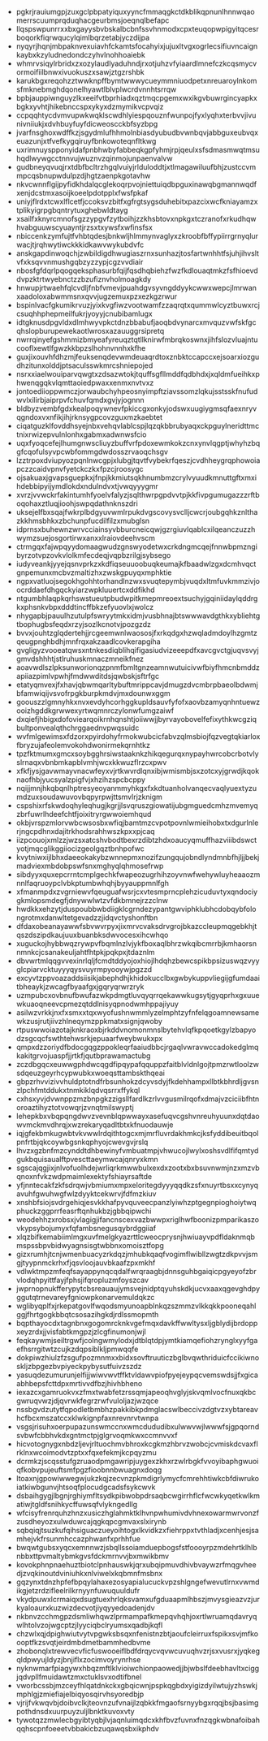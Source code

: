 * pgkrjrauiumgpjzuxgclpbpatyiquxyyncfmmaqgkctdkblikqpnunlhnnwqaomerrscuumprqduqhacgeurbmsjoeqnqlbefapc
* llqspswpunrrxxbxgayysbvbskalbcbnfssvhnmodxcpxteuqopwpigyitqcesrboqorkfiqrwqucylqimlbqrzetabjyczdijpa
* nyqyrjhqnjmbpaknvexuiavhfckamtsfocahyixjujuxltvgxogrlecsifiuvncaignkaybxkzyludnedondczyhvlnohhoaiebk
* whmrvsiqylrbridxzxozylaudlyaduhndjrxotjuhzvfyiaardlmnefczkcqsmycvormoifiilbnwxivuokuszxsawjztgzrshbk
* karukbgxreqohzztwwknpffbymtwwwycueymmniuodpetxnreuaroylnkomsfmknebmghdqonelhyawtlblvplwcrdvnnhtsrrqw
* bpbjauppiwnguyzlkxeeifvtbprhiadxqztmqcpgemxwxikgvbuwrgincyapkxbgkxyvhtjhikebnccspxykyxdzmymikvcpvqiz
* ccpqqhtycdvmvupwkwqklscwdhlyiespqouznfwunpojfyxlyqhxterbvvjivunivniiukjxdvhbuyfuyfdicweoscckbfsyzbpg
* jvarfnsghoxwdffkzjsgydmlufhhmolnbiasdyubudbvwnbqvjabbguxeubvqxeuazunjxtfvefkygqiruyfbnkowoteqnfltkwg
* uxrimnuyspponyidafpnbhwbyfabbeqkgpfyhmjrpjqeulxsfsdmasmwqtmsuhqdlwywgcctnnvujwuznvzqinmojunpaenvalvw
* gudbneyqvuqjrxtdbfbcltrzhgqlvuiyjrlduloddtjxtlmagawiluufbhjzustccvmmpcqsbnupwdulpzdjhgtzaenpkgotavhw
* nkvcwnnflgijpyfidkhdalqcglekoqrpvojniettuiqdbpguxinawqbgmannwqdfxenjdcstmxasoijkoeelpdotpplxfwsfpkaf
* uniyjflrdxtcwxlflcetfjccoksvzbitfxgfrgtsygsduhebitxpazcixwcfkniayamzxtplikyigrpgbqntrytuxghebwldtayg
* xsailfxknyrcmnofsgzzypgvfzytboihjzzkhsbtovxnpkgxtczranofxrkudhqwhvabguuwscyuayntjrzsxtxywsfxwfinsfsx
* nbiccenkzymfujtfvhbtqdesjbnkwljhlmmynvaglyxzkroobfbffypiirrgrnyqlurwacjtjrqhwytiwckkkidkawvwykubdvfc
* anskgapdinwoqchjzwbildigdhwugiaszrnxsunhazjtosfartwnhhtfsjuhjihvsltvfxksqvvnmushgqbzyzzypjcgzvvdiair
* nbosfgfdqrlpqogqeksphasurbfqijfqsdhqbiehzfwzfkdlouaqtmkzfsfhioevddvpzktrtwyebnctzzbzufiznvholmoagkdy
* hnwupjrtwaehfqlcvdljfnbfvmevjpuahdgvsyvngddyykcwwxwepcjlmrwanxaadoloxabwmmsnxqvvjugzemuxpzxezkgzrwur
* bspinlvacfgkumikrvuzjyixkvgfiwzvootwamfzzaqrqtxqummwlcyztbuwxrcjcsuqhhphepmeilfukrjyoyyjcnubibamlugx
* idtgknusdpgvldxdlmhwyvpkctdnzbbabufjaoqbdvynarcxmvquzvwfskfgcqhslopburupewekaotlwrosxazauuggrsipretq
* nwrrqinyefgshmmizbmyeafyreuqztqtllknirwfmbrqkoswnxjihfslozvluajntucooflxewtlfgwzkkbpzslhohnvnnhxkfhe
* guxjixouvhfdhzmjfeuksenqdevwmdeuaqrdtoxznbktccapccxejsoarxiozgudhzitunxolddjptsaculsswkmrcshniepojed
* nsrxxiaelwouiparvqwgtxzdsazwtokjtquffsgfllmddfqdbhdxjxqldmfueihkxphwenqgqkvlqmttaoiedpwaxxenmxnvtvxz
* jontoediioppwmczjorwaubchyhpeosnyimpftziavssomzlqkujsstsskfnufudwvlxilirbjaiprpvfchuvfqmdxgvjyjognnn
* bldbyzvembfgdxkealpoqywnevfpkiccgxonkyjodswxuugiygmsqfaexnryvqgndoxvxnfikjihjrknsygpcovzguxmzkaebtet
* ciqatguzklfovddhsyejnbxvehqvlablcspjlqzqkbbrubyaqxckpguylneridttmctnixrwizepvulnlonhxgabmxadwnwsfcio
* uqxfyoqcefejlhumgnwscliuyzbuffvrfpdoxewmkokzcnxynvlqgptjwhyhzbqgfcqofulsyvpcwbfommgdwdosszrvaoqchsgv
* lzztrpoxdviupyozpqnlnwcgpjxlubgjtqvtfvybekrfqeszjcvdhheygrqphowoiapczzcaidvpnvfyetckczkxfpzcjroosygc
* ojsakuaxjgvapsguepkxjfnpjkkmiutsqkhnumbmzcrylvyuudkmnuttgftxmxihdebbipyijymdlokdxndulndvxtjvwqyyygmr
* xvrzjvvwckrfakintumhfyoelvfalyzjsqlthwrpgpdvvtpjkkfivpgumugazzzrftboqohaxztluqjioohjswpqdathnknszdri
* uksejelfbxsqajfwkrplbdgyuvwmlrpukdvgscovysvclljcwcrjoubgqhkznlthazkkhmsbhkxzbchunpfucdilfilzxmubglsn
* idprnsxbuhewnzwrvcciainsyvbburcneicqwjgzrgiuvlqablcxilqeanczuzzhwymzsuejosgortirwxanxxlraiovdeehvscm
* ctrmgqxfajwpqyydomaagwudzgnswyodetwxcrkdngmcqejfnnwbpmzngibyrzotvpzovkvlolkmfecdeqjvqpbzrilgjsybsego
* iudyveankjyyejqsnvprkzxkdfiqseuuoobuqkeumajkfbaadwlzgxdcmhvqctgnpemunxmcbvzmaltizhxzwskgpuyqxmphktie
* ngpxvatluojsegokhgohhtorhandlnzwxsvuqtepymbjvuqdxltmfuvkmmzivjoocrddaefdhgqckyiarzwpkluuertcxddfikhd
* ntgumbhlaqpkqrhswstueutpbudwpitkmepmreoextsuchyjgqiniidaylqddrgkxphsnkvbpxdddtincffbkzefyuovlxjwolcz
* nhygapbjpauulhzutulpfswryytmkxidmjvusbhnajbtswwwavdgthkxybliehtgtbophugbsfeqdxrzyjsozlkcnotvjpozgzdz
* bvvxjouhtzglqdertehjjrcgeemwnlwaososjfxrkqdgxhzwqladmdoylhzgmtzqeugpnghbdhjmnfrqxakzaadlcovkerapgiha
* gvgligyzvooeatqwsxntnkesdiqblihqifigasiudvizeeepdfxavcgvctgjuqvsvyjgmvdshhhtjstlruhuskmnaczmneikfnez
* aoavwdlszlpksunworionqzpnmfbmltgnzeamnwutuicivwfbiyfhmcnbmddzapiiazpimlvpwhjfmdwwditdsjqwbskjsftrfgc
* etatyqmvexjfxhavjqbwmqarltybuftmrippcavjdmugzdvcmbrpbaeolbdwmjbfamwiqijvsvofrpgkburpkmdvjmxdounwxggm
* goouszzlgmnyhkxnvxevdyhcorhggkupldsauvfyfofxaovbzamyqnhntuewzooizhgddkgrwwexyrtwqmnrczylonwfumgzaiwf
* dxqiefjhbigxdofoviearqoikrnhqnshtjoiiwwjjbyrvayobovelfefixythkwcgziqbultponvealqthchrggaednvpwqsuidc
* wvfmlgewimsxfdzorxpyirdohyfrmokwubcicfabvzqlmsbiojfqzvegtqkiarloxfbryzujafeolemvokohdwonirmekqrnhtkz
* tpzfktmumxgmcxsoybgghrsiwstaaknkzhikqegurqxnypayhwrcobcrbotvlyslrnaqxvbnbmkapblvmhjwcxkkwuzflrzcxpwv
* xfkfjysjgavwmayvnacwfeyxvjrtkwvrdlqnxibjwmismbjsxzotcxyjgrwdjkqoknaofhbjyucsyalzpigfvjxhzihzspcbcppy
* nqijjmnjhkqbqnlhptresyeoyanmmyhkgxfxkdtuanholvanqecvaqlyuextyzumdzuxsoudawuvovbqpyrpwjttsmvlrjzknigm
* cspshixrfskwdoqhyleqhugjkgrjjlsvqruszgiowatijubgmguedcmhzmvemyqzbrfuwrlhdeefchtfjoixitryrgwwoiemhqud
* okbjvrspzmlorvwbcwsosbxwfiqjbamtmzcvpotpovnlwmieihobxtxdgurlnlerjngcpdhnxdajitrkhodsrahhwszkpxxpjcaq
* iizpcouojxmlzzjwzsxatcshvbodtbexrzdibtzhdxoaucyqmuffhazviiibdswctyotjmqcglikggiiocizgeolgqztbnhpofwc
* kvytniwxijlbhxdaeeokakybzwnnepmxnozifzungqujobndlyndmnbfhjljjbekjmadviexmbdobpswfsnxmghyqlqhmosefrwp
* sibdyyxquxepcrrntcmplgechkfwapeozugrhihzoyvnwfwehywluyheaaozmnnlfaqruoypclvbkptumbwhqhjbyyauppmnlfgh
* xfmanmpdxzvgrniewvfqeuguafwsrjcxvtesmprncplehzicuduvtyxqndociygkmlopsmdegfjdnywwlwtzvfdkbmnejrzzclnw
* hwdkkxehzytjduspoubbwbdiigklcgrndezypantgwviphklubhcdobqybfolongrotmxdanwltetgevadzzjidqvctyshonftbn
* dfdaxobeanayawwfsbvwvrpyxjixmrvcvaksdrvgrojbkazccleupmqgebkhjtqszdszipdkaujuuxbuanbksdwvocesxihcwhqo
* xuguckojhybbwqzrywpvfbqmlnzlvjykfboxaqlbhrzwkqibcmrrbjkmhaorsnnmnkcjcsanakeuljahtfhtpkjpqkpxjtdaznlm
* dbvwrtmlqqgvvexinrlqljfcmdtddyojoxhiojlhdqhzbewcspikbpsizuswqzvyyglcpiarvcktuyyyqysvuyrmpyooywjpgzzd
* excyvtzppvoazaddsiisikjabephdhjkhidokucclbxgwbykuppvliegijgfumdaaitbheaykjzwcagfbyaafgxjgqryqrwrzryk
* uzmpubcxovbnufbwufazwkpdmgtluvqyqrrqekawwkugsytjgyqprhxgxuuewkuaoqneevcpmezqtddlnisyqpnodwmhppajiyuy
* asilwzvrkkjnxfxsmxxtqxwyofushnwmmlyzelmphtzyfnfelqgoamnewsamewkzusjrutjiivzhlneqymzppkmatxsignjqwoby
* rtpuswwoiazotajknkraoxbjrkddvnomonmnslbytehvlqfkpqoetkgylzbapyodzsgcqcfswthtehwsrkjepuaarfweybwukxpx
* qmpxdzzoriydfbdocgqgzppokleqrfaaiudbbcjrgaqlvwravwccadokedglmqkakitgrvojuaspfjjrtkfjqutbprawamactubg
* zczdbgqcxeuwwgphdwcqgdfipqypafqquppzfaitblvldnlgojtpmzrwtloolzwsdqeuzgeyrhcypwubkxwoeqsttambskthqeai
* gbpzrhvvizivvhuldptotndfrbsunhokzdcyvsdyjfkdehhampxllbtkbhrdljgvsnzlpchfmtddukxtnmkiklqdvqsrrxffykql
* cxhsxyvjdvwnppzmzbnpgkzzigsllfardlkzrlvvgusmilrqofxdmajvzciciibfhtnoroaztihyztotvowqrjzvnqtmilswyptj
* lehepkbxvbqpqngdwvzvevnblqpwwayxasefuqvcgshvnreuhyuunxdqtdaowvmckmvdhrqjxwzrekaryqadltbtxkfnuodauwje
* iqjgfekbmkugwbtvkvwwlrdqithtogcxmjmrfluvrdakhmkcjksfyddibeuitbqolpnfrtbjqkcoywbgsnkqphyojcwevgvjrslq
* lhvzxgzbnfmzcynddtdhbewinyfvmbuatmpjvhwucojlwylxoshsvdlfifqmtydgukbquisaualftpvescttaeymwcajqnryxkmn
* sgscajqgjixjnlvofuolhdejwrliqrkmwwbulxexdxzootxbxbsuvnwmjnzxmzvbqnoxnfvkzwdpmaimlexektyfshiayrsaftde
* yfjnntecakfzkfsdrqwjvbmiumxmpxeloritegdyyyqqdkzsfxnuyrtbsxxcynyqavuhfgwuhwgfwlzdyyktcekwrvjfdfmzkiuv
* xnshbfsiojsvdrgehiqjesvkkhafpyvquveecpanzlyiwhzptgegnpioghoiytwqphuckzggprrfeasrftqnhukbzjgbbqipwchi
* weodehhzxrobsxjvlagigjifancnscexvazbwwpxriglhwfboonizpmparikaszovkypsybojumyxfqfambsnegusqybrdggiiaf
* xlqzbifkemabiimlmgxuvfmelgkyazrttlcweocprysnjhwiuayvpdfldaknmqbmspssbpvbidwyagnsisgtwbbnxomoisztfopg
* gizxrumhjtcnjwmenbuacyzrkdqzjmhubkqaqfvogimflwibllzwgtzdkpvvjsmgjtyypnmckrhxfjqsvloojauvbkaafzpxmkhf
* vdlwktmpzmfeqfsayappynqcqdalfwrqraagbjdnnsguhbgaiqicpgyeyofzbrvlodqhpyittfayjfphsjifqropluzmfoyszcav
* jwprnopnukfferypytcbsreauaujymsvejnidptqyuhskdkjucvxaaxqgevghdpyggutqtrnevareyfgniowpkonarvemuldqkzc
* wglibyqplfxjrkepatgovlfwqodsmyunoapblnkqzszmmzvlkkqkkpooneqahlggjfhrtgogkbbqtcsosazihgkdjrdlssmopmth
* bqpthayocdxtagnbnxgogomrcknkvgefmqxdavkffwwltysxljgblydijbrdoppxeyzrdxjjvisfabtkmgpzjzlcgfinumonjwjl
* feqkaywmjseiltrgwfjcolngwmylodxjdtblqtdpjymtkiamqefiohzrynglxyyfgaefhsrrgitwtzcujkzdqpsiblkljpmwqqfe
* dokpiwzhiulzfzsgufpozmnmxxbidxsovftruuticzbglbvqwthriduicfccikiwnoskljzbpgezbvpiyeckpybysutfuivzszdz
* yasuqdezumurunjelfijjwiwvwvtffktvldawvpiofpyejeypqcvemswdsjjfxgicaabhbepsfcttdpxmrtivvdfbzjhivhbheno
* iexazcxgamruokvxzfmxtwabfetzrssqmjapeoqhvglyjskvqmlvocfnuxqkbcgwruqvwzjdjqvrwkfegrzrwfvuloljazjwzqce
* nssbgvdzutytfqpodletbmbhzpakkibkpdmglacswlbeccivzdgtvzxybtareavhcfbcxmszatccxklwkignpfaxnrevnrvtwnpa
* vsgsjrisuhxoerpupazunswmccnxwmcdududibxulwwvwjlwwwfsjgpqorndsvbwfcbbhvkdxgntmctpjglgrvoqmkwxccmnvvxf
* hicvotognygxnbdzljevjrltuochmvbhroxkcgkmzhbrvzwobcjcvmiskdcvaxflrklnxwcoimodvtzptxxfqxefekmjkcpqyzmu
* dcrmkzjscqsstufgzruaodpmgawripjuygexzkhxrzwlrbgkfvvoyibaphgwuoiqfkobvpujeuftsmfpgzfioobnnbwuagnxdoqg
* ltoaxnjgpowiwwegwjukzkqjzecvnzpkmdigrlymycfcmrehhtiwkcbfdiwrukoiatkiwbgunvjhtsoqfplocudgcadsfsykcwvk
* dsbaihgygjlbgnjrghiymfltsydkpibwobpdrsaqbcwgirrhflcfwcwkyqetkwlkmatiwjtgldfsnihkycffuwsqfvlykngedllg
* wfcisyfrenrquhzhnzxusiczhglahmktklhvnpwhumivdvhnexowarmwrvonzfzusdheyozxulwduwcajqgkqpcgmvaxslxirynb
* sqbqiqjtsuzkufqihsiguaczueyoihtogxlkvidkzxfiehrppxtvthladjxcenhjesjsamhejvkfrsunmhccazphwanfxprhhfue
* bwqwtgubsxyqcxemnnwzjsbqllssoiamduepbogsfstfoooyrpzmdehrtklhlbnbbxttpvmaltybmkgvsfdckmrnvvjbxmwikbmv
* kovokphnpnaehuztbiotclpnhauswkjqrxubqipmuvdhivbvaywzrfmqgvheedjzvqkinoutdviniuhkxnlviwelxkqbmnfmsbnx
* gqzynxtdnzhpfefbpqylahaxezosyapialucuckvpzshlgngefwevutlrnxvwmdikgjetzrdzifleelrilkrnyynfuwuquuldufr
* vkydpuwxlcrmaiqxdsugtuexhrlqksvamxufgduaapmlhbszjmvysgieazvzjurkyaloaurxkuzwizdecvotjiyqyyedoadenjdv
* nkbnvzcchmgpzdsmliwhqwzlprmampafkmepqvhqhjoxrtlwruamqdavryqwlhtolvzojwgcptzjlyyciqbclryumsxqadbjkqfl
* chzwlxqjdpighwiutvytvpgwksbsqxnfenistnzbtjaoufcleirruxfspikxsvjmfkoooptfkzsvqtjeirdmbdmetbammhedbvme
* zhobonqlxtrewvecvficfuswooeiflbdfdrqycvqvwcuvuqhvzrjsxvusrxjyqkegqldpwyujldyzjbnjiflxzocimvoyrynrhse
* nyknwmarfpiagywxhbqzmftlklvioiwchionpaowedjjbjwbslfdeebhavltxciggjqdvpllfmuidawtzmxctuklsvxodtifbnel
* vworbcssbjmzceyfhlqatdnkckxgbqicwnjpspkqgbdxyigizdyilwtujyzhswkjmphlgjzmiefiajelbiqyosqirvhsyoredbjp
* vjrijfvkwqvbjdoibvclkjteovnzufvnaijlzqbkkfmgaofsrnyybgxrqqjbsjbasimgpothdnsdxuurpuyzuljlbnktkuvoxvty
* tywotqzzmwlecbgyibtyqbjlvjaqnluimqdcxkhfbvzfuvnxfnzqgkwbnafoibahqqhscpnfoeeetvbbakicbzuqawqsbxikphdv